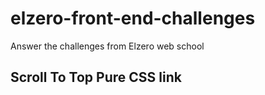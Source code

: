 # elzero-front-end-challenges
Answer the challenges from Elzero web school 
## Scroll To Top Pure CSS link 

